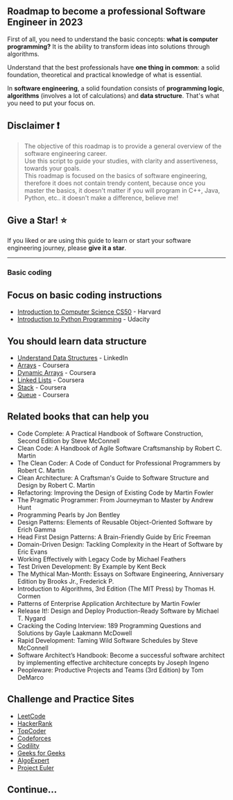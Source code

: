 ## Roadmap to become a professional Software Engineer in 2023

First of all, you need to understand the basic concepts: **what is computer programming?**
It is the ability to transform ideas into solutions through algorithms.

Understand that the best professionals have **one thing in common**: a solid foundation, theoretical and practical knowledge of what is essential.

In **software engineering**, a solid foundation consists of **programming logic**, **algorithms** (involves a lot of calculations) and **data structure**. That's what you need to put your focus on.

## Disclaimer ❗

> The objective of this roadmap is to provide a general overview of the software engineering career. <br />Use this script to guide your studies, with clarity and assertiveness, towards your goals. <br />This roadmap is focused on the basics of software engineering, therefore it does not contain trendy content, because once you master the basics, it doesn't matter if you will program in C++, Java, Python, etc.. it doesn't make a difference, believe me!

## Give a Star! :star:

If you liked or are using this guide to learn or start your software engineering journey, please **give it a star**.

***

### Basic coding

## Focus on basic coding instructions
* [Introduction to Computer Science CS50](https://pll.harvard.edu/course/cs50-introduction-computer-science) - Harvard
* [Introduction to Python Programming](https://www.udacity.com/course/introduction-to-python--ud1110) - Udacity

## You should learn data structure
* [Understand Data Structures](https://www.linkedin.com/learning/programming-foundations-data-structures-2019/understand-data-structures) - LinkedIn
* [Arrays](https://www.coursera.org/learn/data-structures/lecture/OsBSF/arrays) - Coursera
* [Dynamic Arrays](https://www.coursera.org/learn/data-structures/lecture/EwbnV/dynamic-arrays) - Coursera
* [Linked Lists](https://www.coursera.org/learn/data-structures/lecture/kHhgK/singly-linked-lists) - Coursera
* [Stack](https://www.coursera.org/learn/data-structures/lecture/UdKzQ/stacks) - Coursera
* [Queue](https://www.coursera.org/learn/data-structures/lecture/EShpq/queue) - Coursera

## Related books that can help you

* Code Complete: A Practical Handbook of Software Construction, Second Edition by Steve McConnell
* Clean Code: A Handbook of Agile Software Craftsmanship by Robert C. Martin
* The Clean Coder: A Code of Conduct for Professional Programmers by Robert C. Martin
* Clean Architecture: A Craftsman's Guide to Software Structure and Design by Robert C. Martin
* Refactoring: Improving the Design of Existing Code by Martin Fowler
* The Pragmatic Programmer: From Journeyman to Master by Andrew Hunt
* Programming Pearls by Jon Bentley
* Design Patterns: Elements of Reusable Object-Oriented Software by Erich Gamma
* Head First Design Patterns: A Brain-Friendly Guide by Eric Freeman
* Domain-Driven Design: Tackling Complexity in the Heart of Software by Eric Evans
* Working Effectively with Legacy Code by Michael Feathers
* Test Driven Development: By Example by Kent Beck
* The Mythical Man-Month: Essays on Software Engineering, Anniversary Edition by Brooks Jr., Frederick P.
* Introduction to Algorithms, 3rd Edition (The MIT Press) by Thomas H. Cormen
* Patterns of Enterprise Application Architecture by Martin Fowler
* Release It!: Design and Deploy Production-Ready Software by Michael T. Nygard
* Cracking the Coding Interview: 189 Programming Questions and Solutions by Gayle Laakmann McDowell
* Rapid Development: Taming Wild Software Schedules by Steve McConnell
* Software Architect’s Handbook: Become a successful software architect by implementing effective architecture concepts by Joseph Ingeno
* Peopleware: Productive Projects and Teams (3rd Edition) by Tom DeMarco

## Challenge and Practice Sites

* [LeetCode](https://leetcode.com/)
* [HackerRank](https://www.hackerrank.com/)
* [TopCoder](https://www.topcoder.com/)
* [Codeforces](https://codeforces.com/)
* [Codility](https://codility.com/programmers/)
* [Geeks for Geeks](https://practice.geeksforgeeks.org/explore/?page=1)
* [AlgoExpert](https://www.algoexpert.io/product)
* [Project Euler](https://projecteuler.net/)

## Continue...
